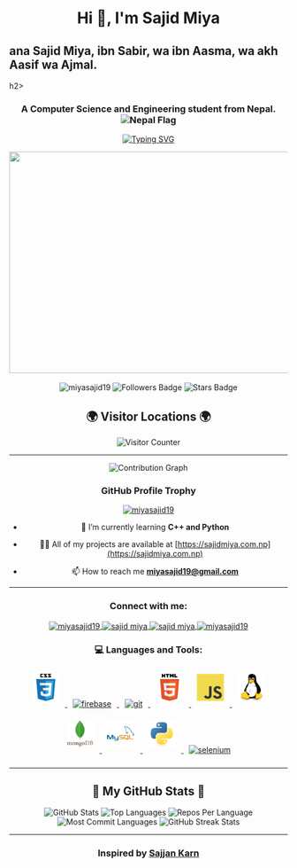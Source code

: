 <h1 align="center">Hi 👋, I'm Sajid Miya</h1>
<h2>ana Sajid Miya, ibn Sabir, wa ibn Aasma, wa akh Aasif wa Ajmal.</h2>h2>
<h3 align="center">A Computer Science and Engineering student from Nepal. <img src="https://upload.wikimedia.org/wikipedia/commons/thumb/9/9b/Flag_of_Nepal.svg/2560px-Flag_of_Nepal.svg.png" alt="Nepal Flag" width="50" height="50"></h3>
<div align="center">
<!-- <a href="https://git.io/typing-svg"><img src="https://readme-typing-svg.herokuapp.com?font=Roboto&weight=900&size=30&pause=1000&color=5BFF3E&center=true&vCenter=true&width=1000&height=60&lines=I'm+no+one...+I+don't+want+to+be+anyone.+;I+stepped+into+singularity+to+exist+within+a+void.+;I'm+no+one...+;However%2C+I+am+becoming...+Imagination.+;I+am+grabbing+conception%2C+and+leaving+humanity+behind.+;Humans+have+lost+their+sight%2C+and+;individuality+makes+people+blind+to+the+truth.;+It+makes+people+believe+that+anything+is+possible.+;Only+nothing+is+possible.+;But+then+again%2C+my+words+are+the+words+of+no+one." alt="Typing SVG" /></a></div>
 -->
<a href="https://git.io/typing-svg"><img src="https://readme-typing-svg.herokuapp.com?font=permanent+marker&weight=300&letterSpacing=2&pause=1000&color=5BFF3E&center=true&vCenter=true&width=900&height=60&lines=%F0%9F%92%AC+Quote+that+resonates+%F0%9F%92%AC;Quote+1+%3A%3A;I'm+no+one...;+I+don't+want+to+be+anyone.+;I+stepped+into+singularity+to+exist+within+a+void.+;I'm+no+one...+;However%2C+I+am+becoming...+;Imagination.+;I+am+grabbing+conception%2C+and+leaving+humanity+behind.+;Humans+have+lost+their+sight%2C+and+;individuality+makes+people+blind+to+the+truth.;+It+makes+people+believe+that+anything+is+possible.+;Only+nothing+is+possible.+;But+then+again%2C+my+words+are+the+words+of+no+one.;Quote+2+%3A%3A;The+moment+people+come+to+know+love%2C+they+run+the+risk+of+carrying+hate.;Quote+3+%3A%3A+;Look+at+me!+There's+nothing+in+my+heart.+I+don%E2%80%99t+feel+pain+any+longer.;Quote+4+%3A%3A;I%E2%80%99m+about+to+die%2C+but+I%E2%80%99ll+become+your+eye+and+see+the+future+with+you.;Quote+5+%3A%3A;No+one+cared+who+I+was+until+I+put+on+a+mask.;Quote+6+%3A%3A;People+cannot+show+each+other+their+true+feelings.+;Fear%2C+suspicion%2C+and+resentment+never+subside.;Quote+7+%3A%3A;There+is+no+such+thing+as+a+victory+in+this+world.+;Hope...+is+merely+an+illusion.;Quote+8+%3A%3A;I+don't+feel+pain%2C+I+don't+feel+anything!.;Quote+9+%3A%3A;Somewhere+inside+of+me%3F+;Take+a+good+look%2C+there%E2%80%99s+nothing+inside+of+me+anymore!;Quote+10%3A%3A+;It's+late+to+be+sorry.;Quote+11%3A%3A+;Once+you%E2%80%99ve+had+to+face+a+little+too+much+pain+and+misery%2C+;you+become+numb+to+pain.+;Your+heart+becomes+almost+stone-like+and+;there%E2%80%99s+nothing+that+can+break+you+after.;Quote+12+%3A%3A;I+wish+I+had+more+time+with+everyone.;Quote+13+%3A%3A;The+selfish+intent+of+wanting+to+preserve+peace+initiates+wars%2C+and+;hatred+is+born+to+protect+love.;Quote+14+%3A%3A;Love+gives+birth+to+sacrifice%2C+which+brings+hatred+;and+lets+you+know+pain.;Quote+15+%3A%3A+;You%E2%80%99ll+probably+have+to+suffer+again+from+now+on%2C+but+don%E2%80%99t+change.+;Keep+going+your+way.;**+THANKS+FOR+READING+ALL**" alt="Typing SVG" /></a>
<p align="center">
  <img src="https://camo.githubusercontent.com/2366b34bb903c09617990fb5fff4622f3e941349e846ddb7e73df872a9d21233/68747470733a2f2f63646e2e6472696262626c652e636f6d2f75736572732f3733303730332f73637265656e73686f74732f363538313234332f6176656e746f2e676966" width="600" height="400" />
</p>

<p align="center"> 
  <img src="https://komarev.com/ghpvc/?username=miyasajid19&label=Profile%20views&color=0e75b6&style=flat" alt="miyasajid19" /> 
    <img src="https://img.shields.io/github/followers/miyasajid19?style=social" alt="Followers Badge" /> 
    <img src="https://img.shields.io/github/stars/miyasajid19?style=social" alt="Stars Badge" />
  
</p>
<h2 align="center">🌍 Visitor Locations 🌍</h2>

<div align="center">
  <img src="https://profile-counter.glitch.me/miyasajid19/count.svg" alt="Visitor Counter" />
</div>


---
<!-- Contribution Graph -->
<p align="center">
  <img src="https://github-readme-activity-graph.vercel.app/graph?username=miyasajid19&theme=react-dark&bg_color=000000&color=00ff00&line=ff0000&point=ffffff&area=true&hide_border=true" alt="Contribution Graph" width="800" height="400" />
</p>

<!-- GitHub Profile Trophy -->
  <h3 align="center">GitHub Profile Trophy</h3>
<p align="center"> 
  <a href="https://github.com/ryo-ma/github-profile-trophy" target="_blank">
    <img src="https://github-profile-trophy.vercel.app/?username=miyasajid19" alt="miyasajid19" width="900" />
  </a> 
</p>


- 🌱 I’m currently learning **C++ and  Python**

- 👨‍💻 All of my projects are available at [https://sajidmiya.com.np](https://sajidmiya.com.np)

- 📫 How to reach me **miyasajid19@gmail.com**
---

<h3 align="center">Connect with me:</h3>
<p align="center">
  <a href="https://twitter.com/" target="blank">
    <img align="center" src="https://raw.githubusercontent.com/rahuldkjain/github-profile-readme-generator/master/src/images/icons/Social/twitter.svg" alt="miyasajid19" height="30" width="40" />
  </a>

<a href="https://linkedin.com/in/sajidmiya" target="blank">
<img align="center" src="https://raw.githubusercontent.com/rahuldkjain/github-profile-readme-generator/master/src/images/icons/Social/linked-in-alt.svg" alt="sajid miya" height="30" width="40" />
</a>


  <a href="https://instagram.com/" target="blank">
    <img align="center" src="https://raw.githubusercontent.com/rahuldkjain/github-profile-readme-generator/master/src/images/icons/Social/instagram.svg" alt="sajid miya" height="30" width="40" />
  </a>
  <a href="https://www.youtube.com/" target="blank">
    <img align="center" src="https://raw.githubusercontent.com/rahuldkjain/github-profile-readme-generator/master/src/images/icons/Social/youtube.svg" alt="miyasajid19" height="30" width="40" />
  </a>
</p>

### 💻 **Languages and Tools:**

<p align="center">
  <!-- CSS -->
  <a href="https://www.w3schools.com/css/" target="_blank" rel="noreferrer">
    <img src="https://raw.githubusercontent.com/devicons/devicon/master/icons/css3/css3-original-wordmark.svg" alt="css3" width="50" height="50" style="margin: 10px; transition: transform 0.3s ease;"/>
  </a>
  
  <!-- Firebase -->
  <a href="https://firebase.google.com/" target="_blank" rel="noreferrer">
    <img src="https://www.vectorlogo.zone/logos/firebase/firebase-icon.svg" alt="firebase" width="50" height="50" style="margin: 10px; transition: transform 0.3s ease;"/>
  </a> 
  
  <!-- Git -->
  <a href="https://git-scm.com/" target="_blank" rel="noreferrer">
    <img src="https://www.vectorlogo.zone/logos/git-scm/git-scm-icon.svg" alt="git" width="50" height="50" style="margin: 10px; transition: transform 0.3s ease;"/>
  </a>
  
  <!-- HTML -->
  <a href="https://www.w3.org/html/" target="_blank" rel="noreferrer">
    <img src="https://raw.githubusercontent.com/devicons/devicon/master/icons/html5/html5-original-wordmark.svg" alt="html5" width="50" height="50" style="margin: 10px; transition: transform 0.3s ease;"/>
  </a> 
  
  <!-- JavaScript -->
  <a href="https://developer.mozilla.org/en-US/docs/Web/JavaScript" target="_blank" rel="noreferrer">
    <img src="https://raw.githubusercontent.com/devicons/devicon/master/icons/javascript/javascript-original.svg" alt="javascript" width="50" height="50" style="margin: 10px; transition: transform 0.3s ease;"/>
  </a>

  <!-- Linux -->
  <a href="https://www.linux.org/" target="_blank" rel="noreferrer">
    <img src="https://raw.githubusercontent.com/devicons/devicon/master/icons/linux/linux-original.svg" alt="linux" width="50" height="50" style="margin: 10px; transition: transform 0.3s ease;"/>
  </a> 
  
  <!-- MongoDB -->
  <a href="https://www.mongodb.com/" target="_blank" rel="noreferrer">
    <img src="https://raw.githubusercontent.com/devicons/devicon/master/icons/mongodb/mongodb-original-wordmark.svg" alt="mongodb" width="50" height="50" style="margin: 10px; transition: transform 0.3s ease;"/>
  </a> 
  
  <!-- MySQL -->
  <a href="https://www.mysql.com/" target="_blank" rel="noreferrer">
    <img src="https://raw.githubusercontent.com/devicons/devicon/master/icons/mysql/mysql-original-wordmark.svg" alt="mysql" width="50" height="50" style="margin: 10px; transition: transform 0.3s ease;"/>
  </a> 
  
  <!-- Python -->
  <a href="https://www.python.org" target="_blank" rel="noreferrer">
    <img src="https://raw.githubusercontent.com/devicons/devicon/master/icons/python/python-original.svg" alt="python" width="50" height="50" style="margin: 10px; transition: transform 0.3s ease;"/>
  </a>
  
  <!-- Selenium -->
  <a href="https://www.selenium.dev" target="_blank" rel="noreferrer">
    <img src="https://raw.githubusercontent.com/detain/svg-logos/780f25886640cef088af994181646db2f6b1a3f8/svg/selenium-logo.svg" alt="selenium" width="50" height="50" style="margin: 10px; transition: transform 0.3s ease;"/>
  </a> 
</p>

---









<!--
<p>
  <img align="center" src="https://github-readme-stats.vercel.app/api?username=miyasajid19&show_icons=true&theme=transparent" alt="miyasajid19" style="margin-right: 20px"/>
  <img align="center" src="https://github-readme-stats.vercel.app/api/top-langs?username=miyasajid19&show_icons=true&locale=en&layout=compact" alt="miyasajid19" height="200px" />
</p>
  <h3>inspired by  <a href="https://github.com/SajjanKarn">Sajjan karn</a></h3>-->
<h2 align="center">🌟 My GitHub Stats 🌟</h2>

<div align="center">

  <!-- GitHub Stats -->
  <p>
    <img src="https://github-readme-stats.vercel.app/api?username=miyasajid19&show_icons=true&theme=radical" alt="GitHub Stats" height="180px" />
    <img src="https://github-readme-stats.vercel.app/api/top-langs?username=miyasajid19&show_icons=true&layout=compact&theme=radical" alt="Top Languages" height="180px" />
  <img src="https://github-profile-summary-cards.vercel.app/api/cards/repos-per-language?username=miyasajid19&theme=github_dark" alt="Repos Per Language" />
  <img src="https://github-profile-summary-cards.vercel.app/api/cards/most-commit-language?username=miyasajid19&theme=github_dark" alt="Most Commit Languages" />
    <img src="https://github-readme-streak-stats.herokuapp.com/?user=miyasajid19&show_icons=true&theme=radical" alt="GitHub Streak Stats" height="180px" />

</p>



</div>


<!--
<h2 align="center">📌 My Top Repositories 📌</h2>

<div align="center">


  <p>
    <a href="https://github.com/miyasajid19/Repo-Name-1">
      <img src="https://github-readme-stats.vercel.app/api/pin/?username=miyasajid19&repo=PYTHON-PROJECTS&theme=radical" alt="Top Repo 1" />
    </a>
    <a href="https://github.com/miyasajid19/Repo-Name-2">
      <img src="https://github-readme-stats.vercel.app/api/pin/?username=miyasajid19&repo=Flutter-To-Do-List&theme=radical" alt="Top Repo 2" />
    </a>
  </p>
  <p>
    <a href="https://github.com/miyasajid19/Repo-Name-3">
      <img src="https://github-readme-stats.vercel.app/api/pin/?username=miyasajid19&repo=Flutter-NotePad&theme=radical" alt="Top Repo 3" />
    </a>
    <a href="https://github.com/miyasajid19/Repo-Name-4">
      <img src="https://github-readme-stats.vercel.app/api/pin/?username=miyasajid19&repo=C&theme=radical" alt="Top Repo 4" />
    </a>
  </p>
<p align="center">
  <img src="https://img.shields.io/badge/Code-C%2B%2B-blue?style=for-the-badge&logo=c%2B%2B" alt="C++ Badge" />
  <img src="https://img.shields.io/badge/Code-Python-yellow?style=for-the-badge&logo=python" alt="Python Badge" />
  <img src="https://img.shields.io/badge/Focus-AI%2FML-brightgreen?style=for-the-badge&logo=tensorflow" alt="AI Badge" />
</p>


</div>
-->

---
  

  <h3 >Inspired by <a href="https://github.com/SajjanKarn">Sajjan Karn</a></h3>

